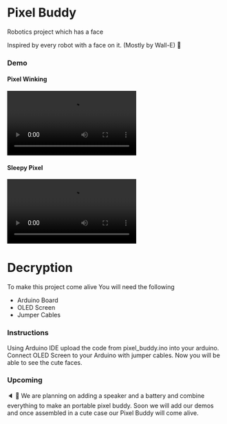 # Pixel Buddy
Robotics project which has a face

Inspired by every robot with a face on it. (Mostly by Wall-E)  :robot:

### Demo
#### Pixel Winking
![Winking](https://github.com/AlparslanKilinc/Pixel-Buddy/blob/main/winking_pixel.mov)

#### Sleepy Pixel
![Sleeping](https://github.com/AlparslanKilinc/Pixel-Buddy/blob/main/sleeping_pixel.mov)

# Decryption
To make this project come alive You will need the following
- Arduino Board
- OLED Screen
- Jumper Cables

### Instructions
Using Arduino IDE upload the code from pixel_buddy.ino into your arduino.
Connect OLED Screen to your Arduino with jumper cables.
Now you will be able to see the cute faces.

### Upcoming
:speaker: :battery:
We are planning on adding a speaker  and a battery and combine everything to make an portable pixel buddy.
Soon we will add our demos and once assembled in a cute case our Pixel Buddy will come alive.


